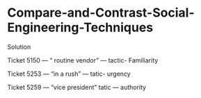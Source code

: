# Compare-and-Contrast-Social-Engineering-Techniques


Solution

Ticket 5150 — “ routine vendor” — tactic- Familiarity

Ticket 5253 — “in a rush” — tatic- urgency

Ticket 5259 — “vice president” tatic — authority
